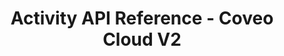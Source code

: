 ---
layout: redoc_page
title: Activity API Reference - Coveo Cloud V2
categories: api_docs
swagger: ../../api_docs/Activity.yml
permalink: ../../pages/api_explorer/Activity
ghPagesSiteName: /cloudv2-docs-site
---